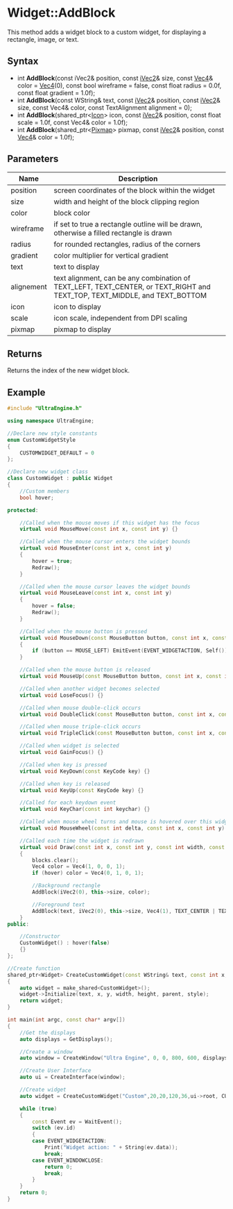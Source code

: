 # Widget::AddBlock

This method adds a widget block to a custom widget, for displaying a rectangle, image, or text.

## Syntax

- int **AddBlock**(const iVec2& position, const [iVec2](iVec2)& size, const [Vec4](Vec4)& color = [Vec4](Vec4)(0), const bool wireframe = false, const float radius = 0.0f, const float gradient = 1.0f);
- int **AddBlock**(const WString& text, const [iVec2](iVec2)& position, const [iVec2](iVec2)& size, const Vec4& color, const TextAlignment alignment = 0);
- int **AddBlock**(shared_ptr<[Icon](Icon.md)> icon, const [iVec2](iVec2)& position, const float scale = 1.0f, const Vec4& color = 1.0f);
- int **AddBlock**(shared_ptr<[Pixmap](Pixmap.md)> pixmap, const [iVec2](iVec2)& position, const [Vec4](Vec4)& color = 1.0f);

## Parameters

| Name | Description |
|---|---|
| position | screen coordinates of the block within the widget |
| size | width and height of the block clipping region |
| color | block color |
| wireframe | if set to true a rectangle outline will be drawn, otherwise a filled rectangle is drawn |
| radius | for rounded rectangles, radius of the corners |
| gradient | color multiplier for vertical gradient |
| text | text to display |
| alignement | text alignment, can be any combination of TEXT_LEFT, TEXT_CENTER, or TEXT_RIGHT and TEXT_TOP, TEXT_MIDDLE, and TEXT_BOTTOM
| icon | icon to display |
| scale | icon scale, independent from DPI scaling |
| pixmap | pixmap to display 

## Returns
Returns the index of the new widget block.

## Example

```c++
#include "UltraEngine.h"

using namespace UltraEngine;

//Declare new style constants
enum CustomWidgetStyle
{
    CUSTOMWIDGET_DEFAULT = 0
};

//Declare new widget class
class CustomWidget : public Widget
{
    //Custom members
    bool hover;

protected:

    //Called when the mouse moves if this widget has the focus
    virtual void MouseMove(const int x, const int y) {}

    //Called when the mouse cursor enters the widget bounds
    virtual void MouseEnter(const int x, const int y)
    {
        hover = true;
        Redraw();
    }

    //Called when the mouse cursor leaves the widget bounds
    virtual void MouseLeave(const int x, const int y)
    {
        hover = false;
        Redraw();
    }

    //Called when the mouse button is pressed
    virtual void MouseDown(const MouseButton button, const int x, const int y)
    {
        if (button == MOUSE_LEFT) EmitEvent(EVENT_WIDGETACTION, Self());
    }

    //Called when the mouse button is released
    virtual void MouseUp(const MouseButton button, const int x, const int y) {}

    //Called when another widget becomes selected
    virtual void LoseFocus() {}

    //Called when mouse double-click occurs
    virtual void DoubleClick(const MouseButton button, const int x, const int y) {}

    //Called when mouse triple-click occurs
    virtual void TripleClick(const MouseButton button, const int x, const int y) {}

    //Called when widget is selected
    virtual void GainFocus() {}

    //Called when key is pressed
    virtual void KeyDown(const KeyCode key) {}

    //Called when key is released
    virtual void KeyUp(const KeyCode key) {}

    //Called for each keydown event
    virtual void KeyChar(const int keychar) {}

    //Called when mouse wheel turns and mouse is hovered over this widget
    virtual void MouseWheel(const int delta, const int x, const int y) {}

    //Called each time the widget is redrawn
    virtual void Draw(const int x, const int y, const int width, const int height)
    {
        blocks.clear();
        Vec4 color = Vec4(1, 0, 0, 1);
        if (hover) color = Vec4(0, 1, 0, 1);

        //Background rectangle
        AddBlock(iVec2(0), this->size, color);

        //Foreground text
        AddBlock(text, iVec2(0), this->size, Vec4(1), TEXT_CENTER | TEXT_MIDDLE);
    }
public:

    //Constructor
    CustomWidget() : hover(false)
    {}
};

//Create function
shared_ptr<Widget> CreateCustomWidget(const WString& text, const int x, const int y, const int width, const int height, shared_ptr<Widget> parent, const CustomWidgetStyle style)
{
    auto widget = make_shared<CustomWidget>();
    widget->Initialize(text, x, y, width, height, parent, style);
    return widget;
}

int main(int argc, const char* argv[])
{
    //Get the displays
    auto displays = GetDisplays();

    //Create a window
    auto window = CreateWindow("Ultra Engine", 0, 0, 800, 600, displays[0]);

    //Create User Interface
    auto ui = CreateInterface(window);

    //Create widget
    auto widget = CreateCustomWidget("Custom",20,20,120,36,ui->root, CUSTOMWIDGET_DEFAULT);

    while (true)
    {
        const Event ev = WaitEvent();
        switch (ev.id)
        {
        case EVENT_WIDGETACTION:
            Print("Widget action: " + String(ev.data));
            break;
        case EVENT_WINDOWCLOSE:
            return 0;
            break;
        }
    }
    return 0;
}
```
